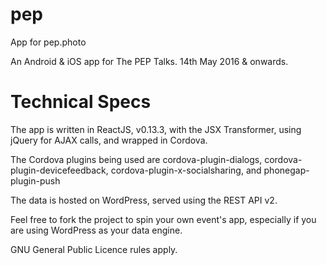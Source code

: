 # pep
App for pep.photo

An Android & iOS app for
The PEP Talks.
14th May 2016 & onwards.

Technical Specs
===============

The app is written in ReactJS, v0.13.3, with the JSX Transformer, using jQuery for AJAX calls, and wrapped in Cordova.

The Cordova plugins being used are
cordova-plugin-dialogs, 
cordova-plugin-devicefeedback, 
cordova-plugin-x-socialsharing, and
phonegap-plugin-push

The data is hosted on WordPress, served using the REST API v2.

Feel free to fork the project to spin your own event's app, especially if you are using WordPress as your data engine.

GNU General Public Licence rules apply.